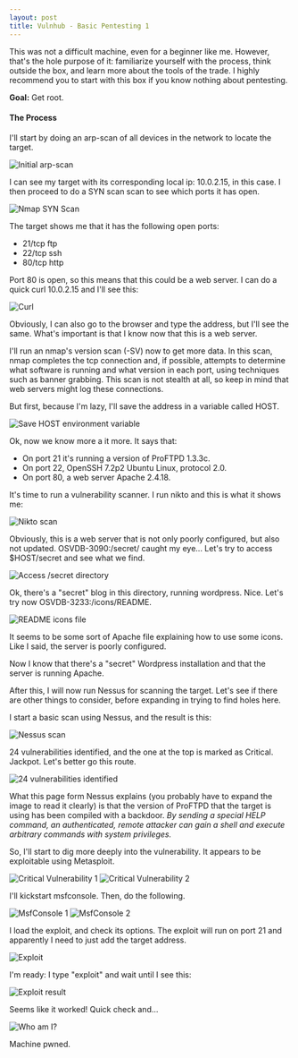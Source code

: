 ```yaml
---
layout: post
title: Vulnhub - Basic Pentesting 1
---
```


This was not a difficult machine, even for a beginner like me. However, that's the hole purpose of it: familiarize yourself with the process, think outside the box, and learn more about the tools of the trade. I highly recommend you to start with this box if you know nothing about pentesting.

**Goal:** Get root.

#### The Process

I'll start by doing an arp-scan of all devices in the network to locate the target.

![Initial arp-scan]({{site.baseurl}}/images/posts/basic-pentesting/1.png)

I can see my target with its corresponding local ip: 10.0.2.15, in this case. I then proceed to do a SYN scan scan to see which ports it has open.

![Nmap SYN Scan]({{site.baseurl}}/images/posts/basic-pentesting/2.png)

The target shows me that it has the following open ports:

- 21/tcp ftp
- 22/tcp ssh
- 80/tcp http

Port 80 is open, so this means that this could be a web server. I can do a quick curl 10.0.2.15 and I'll see this:

![Curl]({{site.baseurl}}/images/posts/basic-pentesting/3.png)

Obviously, I can also go to the browser and type the address, but I'll see the same. What's important is that I know now that this is a web server.

I'll run an nmap's version scan (-SV) now to get more data. In this scan, nmap completes the tcp connection and, if possible, attempts to determine what software is running and what version in each port, using techniques such as banner grabbing. This scan is not stealth at all, so keep in mind that web servers might log these connections.

But first, because I'm lazy, I'll save the address in a variable called HOST.

![Save HOST environment variable]({{site.baseurl}}/images/posts/basic-pentesting/4.png)

Ok, now we know more a it more. It says that:

- On port 21 it's running a version of ProFTPD 1.3.3c.
- On port 22, OpenSSH 7.2p2 Ubuntu Linux, protocol 2.0.
- On port 80, a web server Apache 2.4.18.

It's time to run a vulnerability scanner. I run nikto and this is what it shows me:

![Nikto scan]({{site.baseurl}}/images/posts/basic-pentesting/5.png)

Obviously, this is a web server that is not only poorly configured, but also not updated. OSVDB-3090:/secret/ caught my eye... Let's try to access $HOST/secret and see what we find.

![Access /secret directory]({{site.baseurl}}/images/posts/basic-pentesting/6.png)

Ok, there's a "secret" blog in this directory, running wordpress. Nice. Let's try now OSVDB-3233:/icons/README.

![README icons file]({{site.baseurl}}/images/posts/basic-pentesting/7.png)

It seems to be some sort of Apache file explaining how to use some icons. Like I said, the server is poorly configured.

Now I know that there's a "secret" Wordpress installation and that the server is running Apache. 

After this, I will now run Nessus for scanning the target. Let's see if there are other things to consider, before expanding in trying to find holes here. 

I start a basic scan using Nessus, and the result is this:

![Nessus scan]({{site.baseurl}}/images/posts/basic-pentesting/9.png)

24 vulnerabilities identified, and the one at the top is marked as Critical. Jackpot. Let's better go this route.

![24 vulnerabilities identified]({{site.baseurl}}/images/posts/basic-pentesting/10.png)

What this page form Nessus explains (you probably have to expand the image to read it clearly) is that the version of ProFTPD that the target is using has been compiled with a backdoor. *By sending a special HELP command, an authenticated, remote attacker can gain a shell and execute arbitrary commands with system privileges.*

So, I'll start to dig more deeply into the vulnerability. It appears to be exploitable using Metasploit.

![Critical Vulnerability 1]({{site.baseurl}}/images/posts/basic-pentesting/11.png)
![Critical Vulnerability 2]({{site.baseurl}}/images/posts/basic-pentesting/12.png)

I'll kickstart msfconsole. Then, do the following. 

![MsfConsole 1]({{site.baseurl}}/images/posts/basic-pentesting/13.png)
![MsfConsole 2]({{site.baseurl}}/images/posts/basic-pentesting/14.png)

I load the exploit, and check its options. The exploit will run on port 21 and apparently I need to just add the target address.

![Exploit]({{site.baseurl}}/images/posts/basic-pentesting/15.png)

I'm ready: I type "exploit" and wait until I see this: 

![Exploit result]({{site.baseurl}}/images/posts/basic-pentesting/16.png)

Seems like it worked! Quick check and...

![Who am I?]({{site.baseurl}}/images/posts/basic-pentesting/17.png)

Machine pwned.
